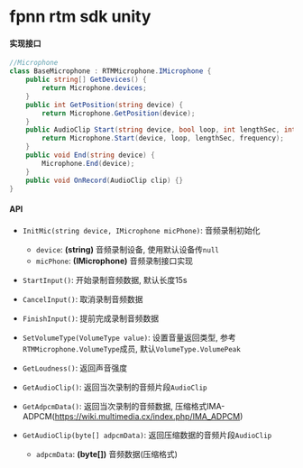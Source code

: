 # fpnn rtm sdk unity #

#### 实现接口 ####
```c#
//Microphone
class BaseMicrophone : RTMMicrophone.IMicrophone {
    public string[] GetDevices() {
        return Microphone.devices;
    }
    public int GetPosition(string device) {
        return Microphone.GetPosition(device);
    }
    public AudioClip Start(string device, bool loop, int lengthSec, int frequency) {
        return Microphone.Start(device, loop, lengthSec, frequency);
    }
    public void End(string device) {
        Microphone.End(device);
    }
    public void OnRecord(AudioClip clip) {}
}
```

#### API ####

* `InitMic(string device, IMicrophone micPhone)`: 音频录制初始化
    * `device`: **(string)** 音频录制设备, 使用默认设备传`null`
    * `micPhone`: **(IMicrophone)** 音频录制接口实现

* `StartInput()`: 开始录制音频数据, 默认长度15s

* `CancelInput()`: 取消录制音频数据

* `FinishInput()`: 提前完成录制音频数据

* `SetVolumeType(VolumeType value)`: 设置音量返回类型, 参考`RTMMicrophone.VolumeType`成员, 默认`VolumeType.VolumePeak`

* `GetLoudness()`: 返回声音强度

* `GetAudioClip()`: 返回当次录制的音频片段`AudioClip`

* `GetAdpcmData()`: 返回当次录制的音频数据, 压缩格式IMA-ADPCM(https://wiki.multimedia.cx/index.php/IMA_ADPCM)

* `GetAudioClip(byte[] adpcmData)`: 返回压缩数据的音频片段`AudioClip`
    * `adpcmData`: **(byte[])** 音频数据(压缩格式)
